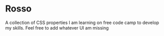 # Rosso
A collection of CSS properties I am learning
on free code camp to develop my skills. Feel free to add whatever
UI am missing
